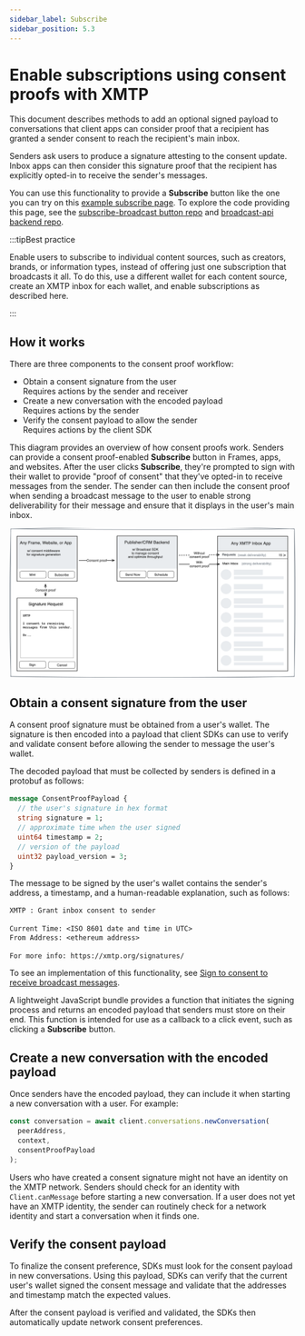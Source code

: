 ```yaml
---
sidebar_label: Subscribe
sidebar_position: 5.3
---
```


# Enable subscriptions using consent proofs with XMTP

This document describes methods to add an optional signed payload to conversations that client apps can consider proof that a recipient has granted a sender consent to reach the recipient's main inbox.

Senders ask users to produce a signature attesting to the consent update. Inbox apps can then consider this signature proof that the recipient has explicitly opted-in to receive the sender's messages.

You can use this functionality to provide a **Subscribe** button like the one you can try on this [example subscribe page](https://subscribe-broadcast.vercel.app/subscribe/button). To explore the code providing this page, see the [subscribe-broadcast button repo](https://github.com/alexrisch/subscribe-broadcast/blob/main/src/app/subscribe/button/page.tsx) and [broadcast-api backend repo](https://github.com/alexrisch/broadcast-api/blob/main/src/index.ts#L51).

:::tipBest practice

Enable users to subscribe to individual content sources, such as creators, brands, or information types, instead of offering just one subscription that broadcasts it all. To do this, use a different wallet for each content source, create an XMTP inbox for each wallet, and enable subscriptions as described here.

:::

## How it works

There are three components to the consent proof workflow:

- Obtain a consent signature from the user  
Requires actions by the sender and receiver
- Create a new conversation with the encoded payload  
Requires actions by the sender
- Verify the consent payload to allow the sender  
Requires actions by the client SDK

This diagram provides an overview of how consent proofs work. Senders can provide a consent proof-enabled **Subscribe** button in Frames, apps, and websites. After the user clicks **Subscribe**, they're prompted to sign with their wallet to provide "proof of consent" that they've opted-in to receive messages from the sender. The sender can then include the consent proof when sending a broadcast message to the user to enable strong deliverability for their message and ensure that it displays in the user's main inbox.

![Diagram illustrating how consent proofs can be surfaced in Frames, websites, and apps to enable a user to provide consent to receive messages from a sender. The sender can then use the consent proof to ensure that their message is displayed in the user's main inbox.](img/consent-proof-flow.png)

## Obtain a consent signature from the user

A consent proof signature must be obtained from a user's wallet. The signature is then encoded into a payload that client SDKs can use to verify and validate consent before allowing the sender to message the user's wallet.

The decoded payload that must be collected by senders is defined in a protobuf as follows:

```protobuf
message ConsentProofPayload {
  // the user's signature in hex format
  string signature = 1;
  // approximate time when the user signed
  uint64 timestamp = 2;
  // version of the payload
  uint32 payload_version = 3;
}
```

The message to be signed by the user's wallet contains the sender's address, a timestamp, and a human-readable explanation, such as follows:

```text
XMTP : Grant inbox consent to sender

Current Time: <ISO 8601 date and time in UTC>
From Address: <ethereum address>

For more info: https://xmtp.org/signatures/
```

To see an implementation of this functionality, see [Sign to consent to receive broadcast messages](docs/concepts/signatures.md).

A lightweight JavaScript bundle provides a function that initiates the signing process and returns an encoded payload that senders must store on their end. This function is intended for use as a callback to a click event, such as clicking a **Subscribe** button.

## Create a new conversation with the encoded payload

Once senders have the encoded payload, they can include it when starting a new conversation with a user. For example:

```js
const conversation = await client.conversations.newConversation(
  peerAddress,
  context,
  consentProofPayload
);
```

Users who have created a consent signature might not have an identity on the XMTP network. Senders should check for an identity with `Client.canMessage` before starting a new conversation. If a user does not yet have an XMTP identity, the sender can routinely check for a network identity and start a conversation when it finds one.

##  Verify the consent payload

To finalize the consent preference, SDKs must look for the consent payload in new conversations. Using this payload, SDKs can verify that the current user's wallet signed the consent message and validate that the addresses and timestamp match the expected values.

After the consent payload is verified and validated, the SDKs then automatically update network consent preferences.
